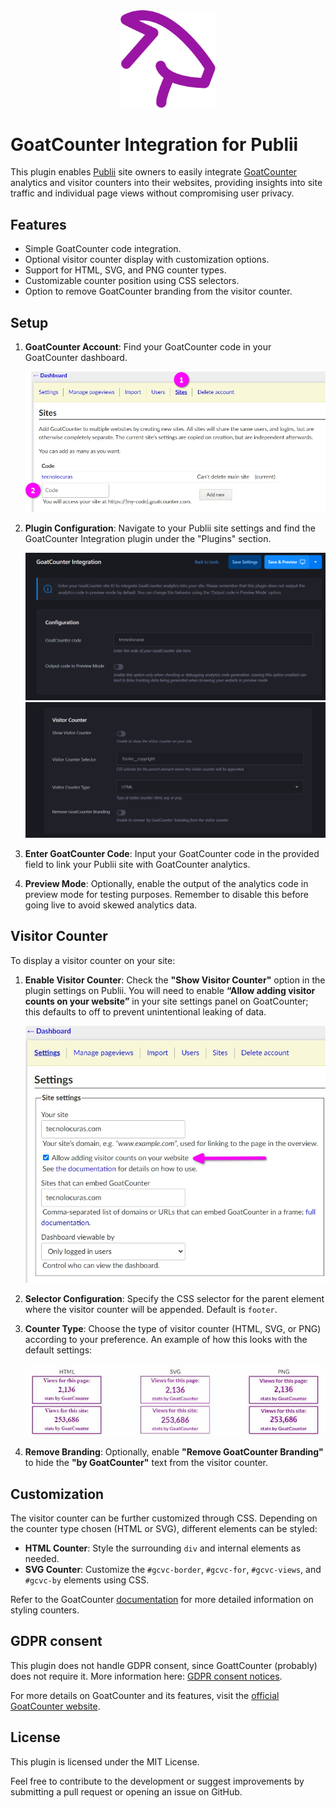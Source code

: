<div align="center">
  <img src="https://raw.githubusercontent.com/htejera/publii-goatcounter-analytics-plugin/a914f8fa6f2f86d617cd12f0cd1ca4d8c823cf19/thumbnail.svg" width= "30%" height="30%" alt="GoatCounter Integration for Publii">
</div>

# GoatCounter Integration for Publii

This plugin enables [Publii](https://getpublii.com/) site owners to easily integrate [GoatCounter](https://www.goatcounter.com) analytics and visitor counters into their websites, providing insights into site traffic and individual page views without compromising user privacy.

## Features

- Simple GoatCounter code integration.
- Optional visitor counter display with customization options.
- Support for HTML, SVG, and PNG counter types.
- Customizable counter position using CSS selectors.
- Option to remove GoatCounter branding from the visitor counter.

## Setup

1. **GoatCounter Account**: Find your GoatCounter code in your GoatCounter dashboard.

   ![GoatCounter Code](https://github.com/htejera/publii-goatcounter-analytics-plugin/blob/main/goatcounter-code.jpg?raw=true)

2. **Plugin Configuration**: Navigate to your Publii site settings and find the GoatCounter Integration plugin under the "Plugins" section.

   ![Plugin configuration 1](https://github.com/htejera/publii-goatcounter-analytics-plugin/blob/main/plugin-configuration-1.png?raw=true)
   ![Plugin configuration 2](https://github.com/htejera/publii-goatcounter-analytics-plugin/blob/main/plugin-configuration-2.png?raw=true)

3. **Enter GoatCounter Code**: Input your GoatCounter code in the provided field to link your Publii site with GoatCounter analytics.

4. **Preview Mode**: Optionally, enable the output of the analytics code in preview mode for testing purposes. Remember to disable this before going live to avoid skewed analytics data.

## Visitor Counter

To display a visitor counter on your site:

1. **Enable Visitor Counter**: Check the **"Show Visitor Counter"** option in the plugin settings on Publii. You will need to enable **“Allow adding visitor counts on your website”** in your site settings panel on GoatCounter; this defaults to off to prevent unintentional leaking of data.

   ![GoatCounter allow adding visitor counts](https://github.com/htejera/publii-goatcounter-analytics-plugin/blob/main/allow-adding-visitor-counts.jpg?raw=true)

2. **Selector Configuration**: Specify the CSS selector for the parent element where the visitor counter will be appended. Default is `footer`.

3. **Counter Type**: Choose the type of visitor counter (HTML, SVG, or PNG) according to your preference. An example of how this looks with the default settings:

   ![Visit counter](https://github.com/htejera/publii-goatcounter-analytics-plugin/blob/main/visitor-counter.jpg?raw=true)

6. **Remove Branding**: Optionally, enable **"Remove GoatCounter Branding"** to hide the **"by GoatCounter"** text from the visitor counter.

## Customization

The visitor counter can be further customized through CSS. Depending on the counter type chosen (HTML or SVG), different elements can be styled:

- **HTML Counter**: Style the surrounding `div` and internal elements as needed.
- **SVG Counter**: Customize the `#gcvc-border`, `#gcvc-for`, `#gcvc-views`, and `#gcvc-by` elements using CSS.

Refer to the GoatCounter [documentation](https://www.goatcounter.com/help/visitor-counter) for more detailed information on styling counters.

## GDPR consent
This plugin does not handle GDPR consent, since GoattCounter (probably) does not require it. More information here: [GDPR consent notices](https://www.goatcounter.com/help/gdpr).

For more details on GoatCounter and its features, visit the [official GoatCounter website](https://www.goatcounter.com/).

## License

This plugin is licensed under the MIT License.

Feel free to contribute to the development or suggest improvements by submitting a pull request or opening an issue on GitHub.
